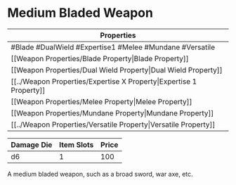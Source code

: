 # Medium Bladed Weapon

| Properties                                                          |
| ------------------------------------------------------------------- |
| #Blade #DualWield #Expertise1 #Melee #Mundane #Versatile            |
| [[Weapon Properties/Blade Property\|Blade Property]]                |
| [[Weapon Properties/Dual Wield Property\|Dual Wield Property]]      |
| [[../Weapon Properties/Expertise X Property\|Expertise 1 Property]] |
| [[Weapon Properties/Melee Property\|Melee Property]]                |
| [[Weapon Properties/Mundane Property\|Mundane Property]]            |
| [[../Weapon Properties/Versatile Property\|Versatile Property]]     |

| Damage Die | Item Slots | Price |
| ---------- | ---------- | ----- |
| d6         | 1          | 100   |

A medium bladed weapon, such as a broad sword, war axe, etc.